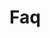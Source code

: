 <!-- Space: ZshPluginTemplate -->
<!-- Parent: Project -->
<!-- Title: Faq -->

<!-- Label: Faq -->
<!-- Include: docs/disclaimer.md -->
<!-- Include: ac:toc -->

# Faq
